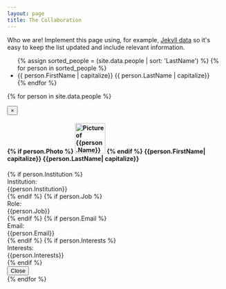 ```yaml
---
layout: page
title: The Collaboration
---
```


Who we are! Implement this page using, for example, [Jekyll data](http://jekyll.tips/jekyll-casts/data-files/)
so it's easy to keep the list updated and include relevant information.

<ul>
  {% assign sorted_people = (site.data.people | sort: 'LastName') %}
  {% for person in sorted_people %}
  <li>
    <a data-toggle="modal" data-target="#{{ person.FirstName }}{{ person.LastName }}_Modal">{{ person.FirstName | capitalize}} {{ person.LastName | capitalize}}</a>
  </li>
  {% endfor %}
</ul>

{% for person in site.data.people %}
<div id="{{ person.FirstName }}{{ person.LastName }}_Modal" class="modal fade" role="dialog">
  <div class="modal-dialog">
    <!-- Modal content-->
    <div class="modal-content">
      <div class="modal-header">
        <button type="button" class="close" data-dismiss="modal">&times;</button>
        <h4 class="modal-title">
          {% if person.Photo %}
            <img src="{{person.Photo}}" alt="Picture of {{person.Name}}" class="img-circle" style="height:5em">
          {% endif %}
          {{person.FirstName| capitalize}} {{person.LastName| capitalize}}
        </h4>
      </div>
      <div class="modal-body" style="overflow:auto">
        {% if person.Institution %}<div class="row">
          <div class="col-xs-2 ">Institution:</div><div class="col-xs-8 ">{{person.Institution}}</div>
        </div>{% endif %}
        {% if person.Job %}<div class="row">
          <div class="col-xs-2 ">Role:</div><div class="col-xs-8 ">{{person.Job}}</div>
        </div>{% endif %}
        {% if person.Email %}<div class="row">
          <div class="col-xs-2 ">Email:</div><div class="col-xs-8 ">{{person.Email}}</div>
        </div>{% endif %}
        {% if person.Interests %}<div class="row">
          <div class="col-xs-2 ">Interests:</div><div class="col-xs-8 ">{{person.Interests}}</div>
        </div>{% endif %}
      </div>
      <div class="modal-footer">
        <button type="button" class="btn btn-default" data-dismiss="modal">Close</button>
      </div>
    </div>
  </div>
</div>
{% endfor %}
